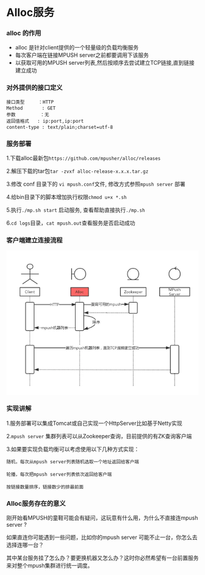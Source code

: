 # Alloc服务

### alloc 的作用
- alloc 是针对client提供的一个轻量级的负载均衡服务
- 每次客户端在链接MPUSH server之前都要调用下该服务
- 以获取可用的MPUSH server列表,然后按顺序去尝试建立TCP链接,直到链接建立成功
### 对外提供的接口定义
```
接口类型     ：HTTP
Method       : GET
参数         ：无
返回值格式   : ip:port,ip:port
content-type : text/plain;charset=utf-8 
```
### 服务部署
1.下载alloc最新包`https://github.com/mpusher/alloc/releases`

2.解压下载的tar包`tar -zvxf alloc-release-x.x.x.tar.gz`

3.修改 conf 目录下的 `vi mpush.conf`文件, 修改方式参照`mpush server` 部署

4.给bin目录下的脚本增加执行权限`chmod u+x *.sh`

5.执行`./mp.sh start` 启动服务, 查看帮助直接执行`./mp.sh`

6.`cd logs`目录，`cat mpush.out`查看服务是否启动成功

### 客户端建立连接流程
<img src="images/11.JPG?raw=true" align=center />

### 实现讲解
1.服务部署可以集成Tomcat或自己实现一个HttpServer比如基于Netty实现

2.`mpush server` 集群列表可以从Zookeeper查询，目前提供的有ZK查询客户端

3.如果要实现负载均衡可以考虑使用以下几种方式实现：
```
随机，每次从mpush server列表随机选取一个地址返回给客户端

轮播，每次把mpush server列表依次返回给客户端

按链接数量排序，链接数少的排最前面
```
### Alloc服务存在的意义
刚开始看MPUSH的童鞋可能会有疑问，这玩意有什么用，为什么不直接连mpush server ?

如果直连你可能遇到一些问题，比如你的mpush server 可能不止一台，你怎么去选择连哪一台？

其中某台服务挂了怎么办？要更换机器又怎么办？这时你必然希望有一台前置服务来对整个mpush集群进行统一调度。